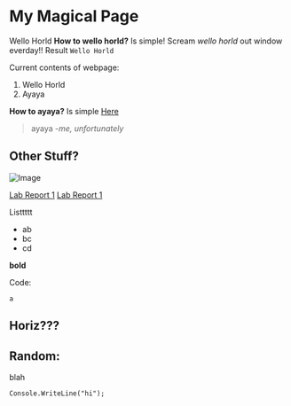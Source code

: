 # My Magical Page 
Wello Horld
**How to wello horld?**
Is simple! Scream *wello horld* out window everday!!
Result `Wello Horld`

Current contents of webpage:
1. Wello Horld 
2. Ayaya

**How to ayaya?** 
Is simple [Here](https://alexrussell4.github.io/cse15l-lab-reports/aya.md)
> ayaya
-*me, unfortunately*


## Other Stuff?
![Image](http://url/a.png) 

[Lab Report 1](lab-report-1-week-2.html)
[Lab Report 1](https://<AlexRussell4>.github.io/<cse15l-lab-reports>/lab-report-1-week-2.html)

Listtttt
- ab
- bc
- cd

**bold**

Code:
```
a
```

Horiz???
---

## Random: 
blah
```
Console.WriteLine("hi");
```

